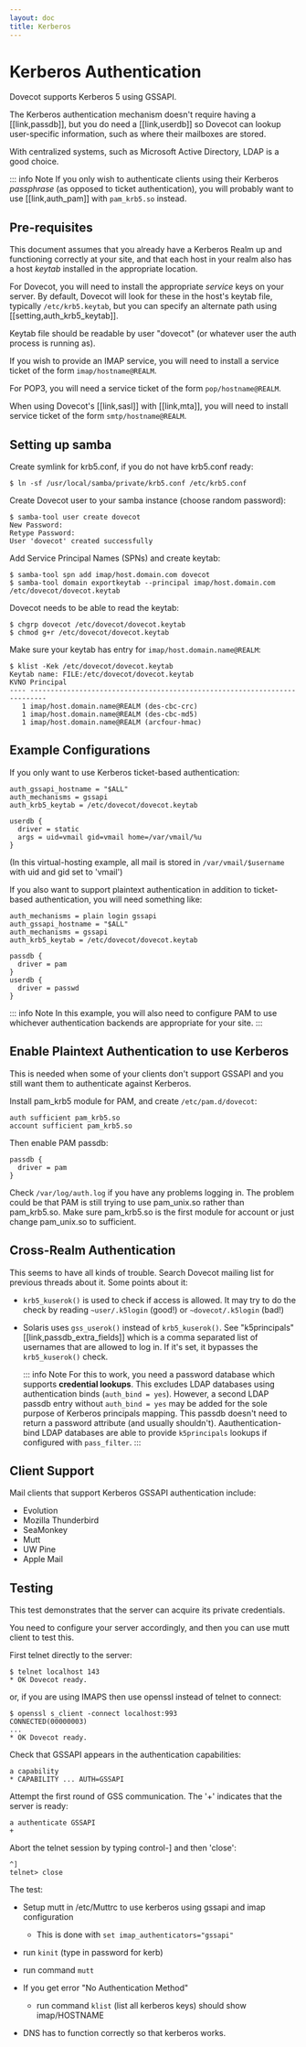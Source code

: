 ```yaml
---
layout: doc
title: Kerberos
---
```


# Kerberos Authentication

Dovecot supports Kerberos 5 using GSSAPI.

The Kerberos authentication mechanism doesn't require having a
[[link,passdb]], but you do need a [[link,userdb]] so Dovecot can lookup
user-specific information, such as where their mailboxes are stored.

With centralized systems, such as Microsoft Active Directory, LDAP is a
good choice.

::: info Note
If you only wish to authenticate clients using their Kerberos
*passphrase* (as opposed to ticket authentication), you will probably
want to use [[link,auth_pam]] with `pam_krb5.so` instead.

## Pre-requisites

This document assumes that you already have a Kerberos Realm up and
functioning correctly at your site, and that each host in your realm
also has a host *keytab* installed in the appropriate location.

For Dovecot, you will need to install the appropriate *service* keys on
your server. By default, Dovecot will look for these in the host's
keytab file, typically `/etc/krb5.keytab`, but you can specify an
alternate path using [[setting,auth_krb5_keytab]].

Keytab file should be readable by user "dovecot" (or whatever user the
auth process is running as).

If you wish to provide an IMAP service, you will need to install a
service ticket of the form `imap/hostname@REALM`.

For POP3, you will need a service ticket of the form `pop/hostname@REALM`.

When using Dovecot's [[link,sasl]] with [[link,mta]], you will need to
install service ticket of the form `smtp/hostname@REALM`.

## Setting up samba

Create symlink for krb5.conf, if you do not have krb5.conf ready:

```console
$ ln -sf /usr/local/samba/private/krb5.conf /etc/krb5.conf
```

Create Dovecot user to your samba instance (choose random password):

```console
$ samba-tool user create dovecot
New Password:
Retype Password:
User 'dovecot' created successfully
```

Add Service Principal Names (SPNs) and create keytab:

```console
$ samba-tool spn add imap/host.domain.com dovecot
$ samba-tool domain exportkeytab --principal imap/host.domain.com /etc/dovecot/dovecot.keytab
```

Dovecot needs to be able to read the keytab:

```console
$ chgrp dovecot /etc/dovecot/dovecot.keytab
$ chmod g+r /etc/dovecot/dovecot.keytab
```

Make sure your keytab has entry for `imap/host.domain.name@REALM`:

```console
$ klist -Kek /etc/dovecot/dovecot.keytab
Keytab name: FILE:/etc/dovecot/dovecot.keytab
KVNO Principal
---- --------------------------------------------------------------------------
   1 imap/host.domain.name@REALM (des-cbc-crc)
   1 imap/host.domain.name@REALM (des-cbc-md5)
   1 imap/host.domain.name@REALM (arcfour-hmac)
```

## Example Configurations

If you only want to use Kerberos ticket-based authentication:

```[dovecot.conf]
auth_gssapi_hostname = "$ALL"
auth_mechanisms = gssapi
auth_krb5_keytab = /etc/dovecot/dovecot.keytab

userdb {
  driver = static
  args = uid=vmail gid=vmail home=/var/vmail/%u
}
```

(In this virtual-hosting example, all mail is stored in
`/var/vmail/$username` with uid and gid set to 'vmail')

If you also want to support plaintext authentication in addition to
ticket-based authentication, you will need something like:

```[dovecot.conf]
auth_mechanisms = plain login gssapi
auth_gssapi_hostname = "$ALL"
auth_mechanisms = gssapi
auth_krb5_keytab = /etc/dovecot/dovecot.keytab

passdb {
  driver = pam
}
userdb {
  driver = passwd
}
```

::: info Note
In this example, you will also need to configure PAM to use
whichever authentication backends are appropriate for your site.
:::

## Enable Plaintext Authentication to use Kerberos

This is needed when some of your clients don't support GSSAPI and you
still want them to authenticate against Kerberos.

Install pam_krb5 module for PAM, and create `/etc/pam.d/dovecot`:

```
auth sufficient pam_krb5.so
account sufficient pam_krb5.so
```

Then enable PAM passdb:

```
passdb {
  driver = pam
}
```

Check `/var/log/auth.log` if you have any problems logging in. The
problem could be that PAM is still trying to use pam_unix.so rather than
pam_krb5.so. Make sure pam_krb5.so is the first module for account or
just change pam_unix.so to sufficient.

## Cross-Realm Authentication

This seems to have all kinds of trouble. Search Dovecot mailing list for
previous threads about it. Some points about it:

- `krb5_kuserok()` is used to check if access is allowed. It may try to
  do the check by reading `~user/.k5login` (good!) or `~dovecot/.k5login`
  (bad!)

- Solaris uses `gss_userok()` instead of `krb5_kuserok()`. See "k5principals"
  [[link,passdb_extra_fields]] which is a comma separated list of usernames
  that are allowed to log in. If it's set, it bypasses the `krb5_kuserok()`
  check.

  ::: info Note
  For this to work, you need a password database which supports
  **credential lookups**. This excludes LDAP databases using authentication
  binds (`auth_bind = yes`). However, a second LDAP passdb entry without
  `auth_bind = yes` may be added for the sole purpose of Kerberos principals
  mapping. This passdb doesn't need to return a password attribute (and
  usually shouldn't). Aauthentication-bind LDAP databases are able to
  provide `k5principals` lookups if configured with `pass_filter`.
  :::

## Client Support

Mail clients that support Kerberos GSSAPI authentication include:

- Evolution
- Mozilla Thunderbird
- SeaMonkey
- Mutt
- UW Pine
- Apple Mail

## Testing

This test demonstrates that the server can acquire its private credentials.

You need to configure your server accordingly, and then you can use mutt
client to test this.

First telnet directly to the server:

```console
$ telnet localhost 143
* OK Dovecot ready.
```

or, if you are using IMAPS then use openssl instead of telnet to
connect:

```console
$ openssl s_client -connect localhost:993
CONNECTED(00000003)
...
* OK Dovecot ready.
```

Check that GSSAPI appears in the authentication capabilities:

```
a capability
* CAPABILITY ... AUTH=GSSAPI
```

Attempt the first round of GSS communication. The '+' indicates that the
server is ready:

```
a authenticate GSSAPI
+
```

Abort the telnet session by typing control-] and then 'close':

```
^]
telnet> close
```

The test:

- Setup mutt in /etc/Muttrc to use kerberos using gssapi and imap
  configuration

  - This is done with `set imap_authenticators="gssapi"`

- run `kinit` (type in password for kerb)

- run command `mutt`

- If you get error "No Authentication Method"

  - run command `klist` (list all kerberos keys) should show imap/HOSTNAME

- DNS has to function correctly so that kerberos works.
